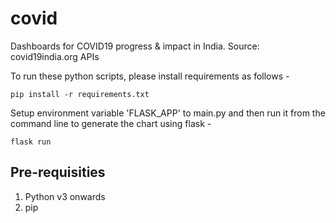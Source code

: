 # covid
Dashboards for COVID19 progress &amp; impact in India. Source: covid19india.org APIs

To run these python scripts, please install requirements as follows -

    pip install -r requirements.txt

Setup environment variable 'FLASK_APP' to main.py and then run it from the command line to generate the chart using flask -

    flask run

## Pre-requisities

1. Python v3 onwards
2. pip
